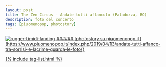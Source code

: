 ```yaml
---
layout: post
title: The Zen Circus - Andate tutti affanculo (Paladozza, BO)
description: foto del concerto
tags: [piuomenopop, photostory]
---
```


<a href="https://www.piuomenopop.it/index.php/2019/04/13/andate-tutti-affanco-tra-sorrisi-e-lacrime-guarda-le-foto/" >
<img alt="rugger-timidi-landing" src="https://res.cloudinary.com/lorenzoantei-github-io/image/upload/v1599205873/live/zen-circus-bo_05_l7qmwl.jpg">
###### [photostory su piuomenopop.it](https://www.piuomenopop.it/index.php/2019/04/13/andate-tutti-affanco-tra-sorrisi-e-lacrime-guarda-le-foto/)

{% include tag-list.html %}

